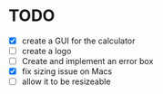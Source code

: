 TODO
====

- [X] create a GUI for the calculator
- [ ] create a logo
- [ ] Create and implement an error box
- [X] fix sizing issue on Macs
- [ ] allow it to be resizeable
